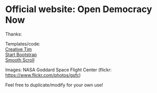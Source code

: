# Official website: Open Democracy Now

Thanks: 

Templates/code: </br>
<a href="http://www.creative-tim.com/" target="_blank">Creative Tim</a></br>
<a href="http://startbootstrap.com/" target="_blank">Start Bootstrap</a></br>
<a href="https://github.com/cferdinandi/smooth-scroll" target="_blank">Smooth Scroll</a>

Images:
NASA Goddard Space Flight Center (flickr: https://www.flickr.com/photos/gsfc)

Feel free to duplicate/modify for your own use!



